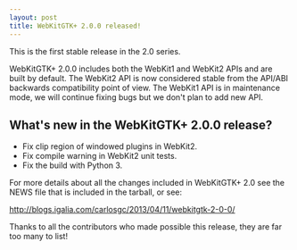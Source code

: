 ```yaml
---
layout: post
title: WebKitGTK+ 2.0.0 released!
---
```


This is the first stable release in the 2.0 series.

WebKitGTK+ 2.0.0 includes both the WebKit1 and WebKit2 APIs and are
built by default. The WebKit2 API is now considered stable from the
API/ABI backwards compatibility point of view. The WebKit1 API is in
maintenance mode, we will continue fixing bugs but we don't plan to add
new API.


What's new in the WebKitGTK+ 2.0.0 release?
-------------------------------------------

- Fix clip region of windowed plugins in WebKit2.
- Fix compile warning in WebKit2 unit tests.
- Fix the build with Python 3.

For more details about all the changes included in WebKitGTK+ 2.0 see
the NEWS file that is included in the tarball, or see:

<http://blogs.igalia.com/carlosgc/2013/04/11/webkitgtk-2-0-0/>

Thanks to all the contributors who made possible this release, they
are far too many to list!
